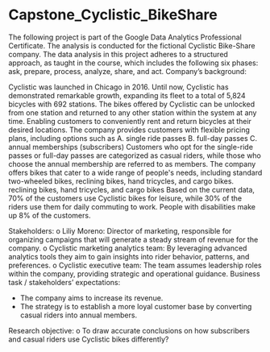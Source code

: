 # Capstone_Cyclistic_BikeShare
The following project is part of the Google Data Analytics Professional Certificate. The analysis is conducted for the fictional Cyclistic Bike-Share company. The data analysis in this project adheres to a structured approach, as taught in the course, which includes the following six phases: ask, prepare, process, analyze, share, and act.
Company’s background:
 

Cyclistic was launched in Chicago in 2016. Until now, Cyclistic has demonstrated remarkable growth, expanding its fleet to a total of 5,824 bicycles with 692 stations. The bikes offered by Cyclistic can be unlocked from one station and returned to any other station within the system at any time. Enabling customers to conveniently rent and return bicycles at their desired locations. 
The company provides customers with flexible pricing plans, including options such as 
A.	single ride passes 
B.	full-day passes 
C.	annual memberships (subscribers) 
Customers who opt for the single-ride passes or full-day passes are categorized as casual riders, while those who choose the annual membership are referred to as members. The company offers bikes that cater to a wide range of people's needs, including standard two-wheeled bikes, reclining bikes, hand tricycles, and cargo bikes. reclining bikes, hand tricycles, and cargo bikes
Based on the current data, 70% of the customers use Cyclistic bikes for leisure, while 30% of the riders use them for daily commuting to work. People with disabilities make up 8% of the customers. 

Stakeholders: 
o	Liliy Moreno: Director of marketing, responsible for organizing campaigns that will generate a steady stream of revenue for the company. 
o	Cyclistic marketing analytics team: By leveraging advanced analytics tools they aim to gain insights into rider behavior, patterns, and preferences.
o	Cyclistic executive team: The team assumes leadership roles within the company, providing strategic and operational guidance.
Business task / stakeholders’ expectations: 
-	The company aims to increase its revenue. 
-	The strategy is to establish a more loyal customer base by converting casual riders into annual members.  

Research objective:
o	To draw accurate conclusions on how subscribers and casual riders use Cyclistic bikes differently?

